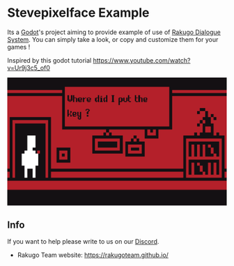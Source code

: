 # Stevepixelface Example

Its a [Godot](https://godotengine.org)'s project aiming to provide example
of use of [Rakugo Dialogue System](https://github.com/rakugoteam/Rakugo-Dialogue-System). 
You can simply take a look, or copy and customize them for your games !

Inspired by this godot tutorial https://www.youtube.com/watch?v=Ur9j3c5_of0

![stevepixeface_dialog_system](stevepixelface_dialog_system/stevepixelface_dialog_system.png)


## Info

If you want to help please write to us on our [Discord](https://discord.gg/K9gvjdg).

- Rakugo Team website: https://rakugoteam.github.io/
